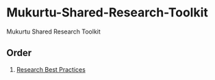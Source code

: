 # Mukurtu-Shared-Research-Toolkit
Mukurtu Shared Research Toolkit


## Order
1) [Research Best Practices](Research%20Best%20Practices.md)


